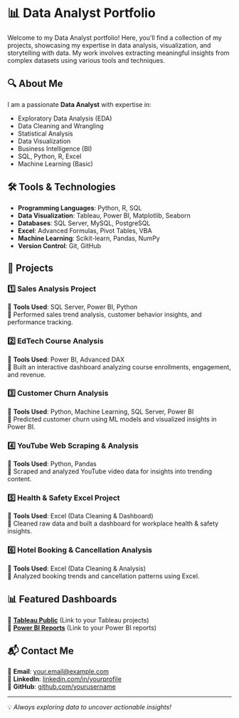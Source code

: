 # 📊 Data Analyst Portfolio

Welcome to my Data Analyst portfolio! Here, you'll find a collection of my projects, showcasing my expertise in data analysis, visualization, and storytelling with data. My work involves extracting meaningful insights from complex datasets using various tools and techniques.

## 🔍 About Me
I am a passionate **Data Analyst** with expertise in:
- Exploratory Data Analysis (EDA)
- Data Cleaning and Wrangling
- Statistical Analysis
- Data Visualization
- Business Intelligence (BI)
- SQL, Python, R, Excel
- Machine Learning (Basic)

## 🛠️ Tools & Technologies
- **Programming Languages**: Python, R, SQL
- **Data Visualization**: Tableau, Power BI, Matplotlib, Seaborn
- **Databases**: SQL Server, MySQL, PostgreSQL
- **Excel**: Advanced Formulas, Pivot Tables, VBA
- **Machine Learning**: Scikit-learn, Pandas, NumPy
- **Version Control**: Git, GitHub

## 📂 Projects
### 1️⃣ **Sales Analysis Project**
📌 **Tools Used**: SQL Server, Power BI, Python  
🔹 Performed sales trend analysis, customer behavior insights, and performance tracking.

### 2️⃣ **EdTech Course Analysis**
📌 **Tools Used**: Power BI, Advanced DAX  
🔹 Built an interactive dashboard analyzing course enrollments, engagement, and revenue.

### 3️⃣ **Customer Churn Analysis**
📌 **Tools Used**: Python, Machine Learning, SQL Server, Power BI  
🔹 Predicted customer churn using ML models and visualized insights in Power BI.

### 4️⃣ **YouTube Web Scraping & Analysis**
📌 **Tools Used**: Python, Pandas  
🔹 Scraped and analyzed YouTube video data for insights into trending content.

### 5️⃣ **Health & Safety Excel Project**
📌 **Tools Used**: Excel (Data Cleaning & Dashboard)  
🔹 Cleaned raw data and built a dashboard for workplace health & safety insights.

### 6️⃣ **Hotel Booking & Cancellation Analysis**
📌 **Tools Used**: Excel (Data Cleaning & Analysis)  
🔹 Analyzed booking trends and cancellation patterns using Excel.

## 📊 Featured Dashboards
🔗 **[Tableau Public](https://public.tableau.com/app/profile/yourprofile)** (Link to your Tableau projects)  
🔗 **[Power BI Reports](https://app.powerbi.com/view?r=yourreportlink)** (Link to your Power BI reports)

## 📬 Contact Me
📧 **Email**: your.email@example.com  
🔗 **LinkedIn**: [linkedin.com/in/yourprofile](https://linkedin.com/in/yourprofile)  
🔗 **GitHub**: [github.com/yourusername](https://github.com/yourusername)

---
💡 *Always exploring data to uncover actionable insights!*
